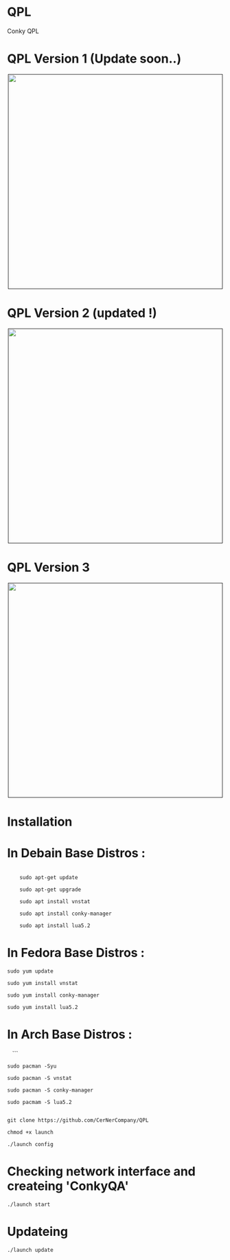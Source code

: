 # QPL
Conky QPL


# QPL Version 1 (Update soon..)

<div align="center"><a href=""><img src="http://s9.picofile.com/file/8326270942/DeepinScreenshot_20180513230716.png" width="500"></a></div>




# QPL Version 2 (updated !)

<div align="center"><a href=""><img src="http://s9.picofile.com/file/8338031800/Screenshot_from_2018_09_23_13_23_46.png" width="500"></a></div>



# QPL Version 3 

<div align="center"><a href=""><img src="http://s8.picofile.com/file/8330540200/DeepinScreenshot_20180630152150.png" width="500"></a></div>



# Installation


# In Debain Base Distros :
```

    sudo apt-get update 
 
    sudo apt-get upgrade

    sudo apt install vnstat 

    sudo apt install conky-manager
    
    sudo apt install lua5.2

 ```
# In Fedora Base Distros :

    sudo yum update

    sudo yum install vnstat

    sudo yum install conky-manager
    
    sudo yum install lua5.2



# In Arch Base Distros :
    ```
    
    sudo pacman -Syu

    sudo pacman -S vnstat

    sudo pacman -S conky-manager
    
    sudo pacmam -S lua5.2


 ```

 git clone https://github.com/CerNerCompany/QPL
 
 chmod +x launch
 
 ./launch config
```




 # Checking network interface and createing 'ConkyQA'
 ```
 ./launch start
 
 ```

# Updateing 

``` 
./launch update

```
